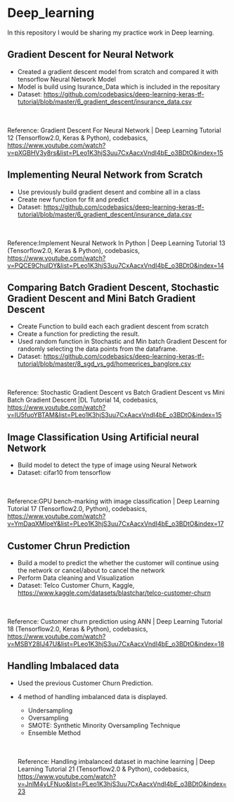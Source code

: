 # Deep_learning
In this repository I would be sharing my practice work in Deep learning.

## Gradient Descent for Neural Network
- Created a gradient descent model from scratch and compared it with tensorflow Neural Network Model
-  Model is build using Isurance_Data which is included in the repositary
-  Dataset: https://github.com/codebasics/deep-learning-keras-tf-tutorial/blob/master/6_gradient_descent/insurance_data.csv</br></br></br>

Reference: Gradient Descent For Neural Network | Deep Learning Tutorial 12 (Tensorflow2.0, Keras & Python), codebasics, https://www.youtube.com/watch?v=pXGBHV3y8rs&list=PLeo1K3hjS3uu7CxAacxVndI4bE_o3BDtO&index=15

## Implementing Neural Network from Scratch
- Use previously build gradient desent and combine all in a class
- Create new function for fit and predict
- Dataset: https://github.com/codebasics/deep-learning-keras-tf-tutorial/blob/master/6_gradient_descent/insurance_data.csv </br></br></br>

Reference:Implement Neural Network In Python | Deep Learning Tutorial 13 (Tensorflow2.0, Keras & Python), codebasics, https://www.youtube.com/watch?v=PQCE9ChuIDY&list=PLeo1K3hjS3uu7CxAacxVndI4bE_o3BDtO&index=14

## Comparing Batch Gradient Descent, Stochastic Gradient Descent and Mini Batch Gradient Descent
- Create Function to build each each gradient descent from scratch
- Create a function for predicting the result.
- Used random function in Stochastic and Min batch Gradient Descent for randomly selecting the data points from the dataframe.
- Dataset: https://github.com/codebasics/deep-learning-keras-tf-tutorial/blob/master/8_sgd_vs_gd/homeprices_banglore.csv</br></br></br>

Reference: Stochastic Gradient Descent vs Batch Gradient Descent vs Mini Batch Gradient Descent |DL Tutorial 14, codebasics, https://www.youtube.com/watch?v=IU5fuoYBTAM&list=PLeo1K3hjS3uu7CxAacxVndI4bE_o3BDtO&index=15

## Image Classification Using Artificial neural Network
- Build model to detect the type of image using Neural Network
- Dataset: cifar10 from tensorflow</br></br></br>

Reference:GPU bench-marking with image classification | Deep Learning Tutorial 17 (Tensorflow2.0, Python), codebasics, https://www.youtube.com/watch?v=YmDaqXMIoeY&list=PLeo1K3hjS3uu7CxAacxVndI4bE_o3BDtO&index=17


## Customer Chrun Prediction
- Build a model to predict the whether the customer will continue using the network or cancel/about to cancel the network
- Perform Data cleaning and Visualization
- Dataset: Telco Customer Churn, Kaggle, https://www.kaggle.com/datasets/blastchar/telco-customer-churn</br></br></br>

Reference: Customer churn prediction using ANN | Deep Learning Tutorial 18 (Tensorflow2.0, Keras & Python), codebasics, https://www.youtube.com/watch?v=MSBY28IJ47U&list=PLeo1K3hjS3uu7CxAacxVndI4bE_o3BDtO&index=18

## Handling Imbalaced data
- Used the previous Customer Churn Prediction.
- 4 method of handling imbalanced data is displayed.
  - Undersampling
  - Oversampling
  - SMOTE: Synthetic Minority Oversampling Technique
  - Ensemble Method </br></br></br>

  Reference: Handling imbalanced dataset in machine learning | Deep Learning Tutorial 21 (Tensorflow2.0 & Python), codebasics, https://www.youtube.com/watch?v=JnlM4yLFNuo&list=PLeo1K3hjS3uu7CxAacxVndI4bE_o3BDtO&index=23


 
